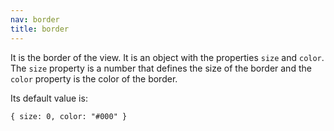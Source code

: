 ```yaml
---
nav: border
title: border
---
```


It is the border of the view. It is an object with the properties `size` and `color`. The `size` property is a number that defines the size of the border and the `color` property is the color of the border.

Its default value is:

`{ size: 0, color: "#000" }`
